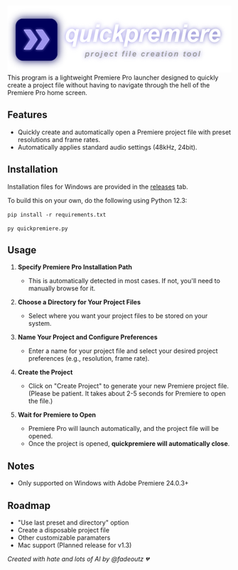 <img src="assets/banner.png" width="520" height="150">
This program is a lightweight Premiere Pro launcher designed to quickly create a project file without having to navigate through the hell of the Premiere Pro home screen.

## Features
- Quickly create and automatically open a Premiere project file with preset resolutions and frame rates.
- Automatically applies standard audio settings (48kHz, 24bit).

## Installation
Installation files for Windows are provided in the [releases](https://github.com/fadeoutz/quickpremiere/releases) tab. 

To build this on your own, do the following using Python 12.3:

```pip install -r requirements.txt```

``py quickpremiere.py``

## Usage
1. **Specify Premiere Pro Installation Path**
   - This is automatically detected in most cases. If not, you'll need to manually browse for it.

2. **Choose a Directory for Your Project Files**
   - Select where you want your project files to be stored on your system.

3. **Name Your Project and Configure Preferences**
   - Enter a name for your project file and select your desired project preferences (e.g., resolution, frame rate).

4. **Create the Project**
   - Click on "Create Project" to generate your new Premiere project file.
     (Please be patient. It takes about 2-5 seconds for Premiere to open the file.)

5. **Wait for Premiere to Open**
   - Premiere Pro will launch automatically, and the project file will be opened.
   - Once the project is opened, **quickpremiere will automatically close**.

## Notes
- Only supported on Windows with Adobe Premiere 24.0.3+

## Roadmap
- "Use last preset and directory" option
- Create a disposable project file
- Other customizable paramaters
- Mac support (Planned release for v1.3)
  


*Created with hate and lots of AI by @fadeoutz 💔*

